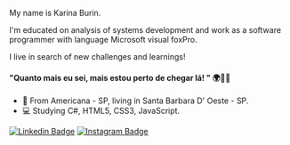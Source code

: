 
<!--
**KarinaBurin/KarinaBurin** is a ✨ _special_ ✨ repository because its `README.md` (this file) appears on your GitHub profile.

Here are some ideas to get you started:

- 🔭 I’m currently working on ...
- 🌱 I’m currently learning ...
- 👯 I’m looking to collaborate on ...
- 🤔 I’m looking for help with ...
- 💬 Ask me about ...
- 📫 How to reach me: ...
- 😄 Pronouns: ...
- ⚡ Fun fact: ...
-->


My name is Karina Burin.

I'm educated on analysis of systems development and work as a software programmer with language Microsoft visual foxPro.

I live in search of new challenges and learnings!

#### 	"Quanto mais eu sei, mais estou perto de chegar lá! " 🌍💪🏻
- 📍 From Americana - SP, living in Santa Barbara D' Oeste - SP.
- 💻 Studying C#, HTML5, CSS3, JavaScript.


[![Linkedin Badge](https://img.shields.io/badge/-Karina%20Burin-0e76a8?style=flat-square&logo=Linkedin&logoColor=white&link=https://www.linkedin.com/in/karina-burin-29571ba0/)](https://www.linkedin.com/in/karina-burin-29571ba0/) 
[![Instagram Badge](https://img.shields.io/badge/-@KarinaBurin-a9319b?style=flat-square&logo=Instagram&logoColor=white&link=https://www.instagram.com/karinaburin/?hl=pt-br)](https://www.instagram.com/karinaburin/?hl=pt-br)
